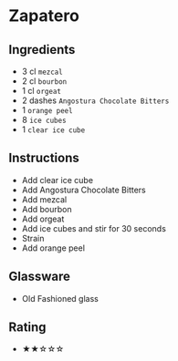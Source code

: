 # Zapatero

## Ingredients
- 3 cl `mezcal`
- 2 cl `bourbon`
- 1 cl `orgeat`
- 2 dashes `Angostura Chocolate Bitters`
- 1 `orange peel`
- 8 `ice cubes`
- 1 `clear ice cube`

## Instructions
- Add clear ice cube
- Add Angostura Chocolate Bitters
- Add mezcal
- Add bourbon
- Add orgeat
- Add ice cubes and stir for 30 seconds
- Strain
- Add orange peel

## Glassware
- Old Fashioned glass

## Rating
- ★★☆☆☆